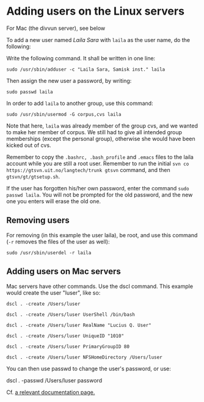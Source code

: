 # Adding users on the Linux servers

For Mac (the divvun server), see below

To add a new user named _Laila Sara_ with `laila` as the user name, do
the following:

Write the following command. It shall be written in one line:

    sudo /usr/sbin/adduser -c "Laila Sara, Samisk inst." laila

Then assign the new user a password, by writing:

    sudo passwd laila

In order to add `laila` to another group, use this command:

    sudo /usr/sbin/usermod -G corpus,cvs laila

Note that here, `laila` was already member of the group cvs, and we
wanted to make her member of corpus. We still had to give all intended
group memberships (except the personal group), otherwise she would have
been kicked out of cvs.

Remember to copy the `.bashrc, .bash_profile` and `.emacs` files to the
laila account while you are still a root user. Remember to run the
initial `svn co             https://gtsvn.uit.no/langtech/trunk gtsvn`
command, and then `gtsvn/gt/gtsetup.sh`.

If the user has forgotten his/her own password, enter the command
`sudo passwd laila`. You will not be prompted for the old password, and
the new one you enters will erase the old one.

## Removing users

For removing (in this example the user laila), be root, and use this
command (`-r` removes the files of the user as well):

    sudo /usr/sbin/userdel -r laila

## Adding users on Mac servers

Mac servers have other commands. Use the dscl command. This example
would create the user "luser", like so:

    dscl . -create /Users/luser

    dscl . -create /Users/luser UserShell /bin/bash

    dscl . -create /Users/luser RealName "Lucius Q. User"

    dscl . -create /Users/luser UniqueID "1010"

    dscl . -create /Users/luser PrimaryGroupID 80

    dscl . -create /Users/luser NFSHomeDirectory /Users/luser

You can then use passwd to change the user's password, or use:

dscl . -passwd /Users/luser password

Cf. [a relevant documentation
page.](http://serverfault.com/questions/20702/how-do-i-create-user-accounts-from-the-terminal-in-mac-os-x-10-5)
